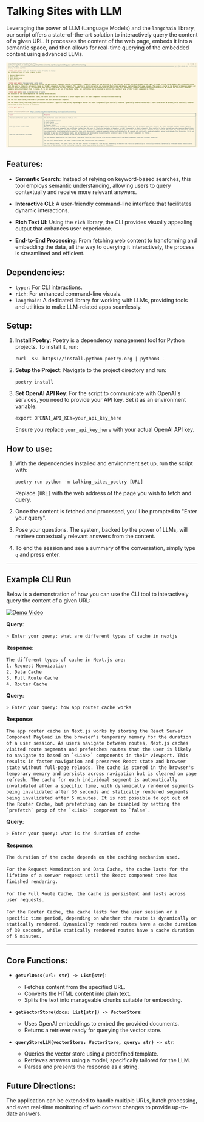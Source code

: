 # Talking Sites with LLM

Leveraging the power of LLM (Language Models) and the `langchain` library, our script offers a state-of-the-art solution to interactively query the content of a given URL. It processes the content of the web page, embeds it into a semantic space, and then allows for real-time querying of the embedded content using advanced LLMs.

![Screenshot](capture.png)

## Features:

- **Semantic Search**: Instead of relying on keyword-based searches, this tool employs semantic understanding, allowing users to query contextually and receive more relevant answers.
  
- **Interactive CLI**: A user-friendly command-line interface that facilitates dynamic interactions.

- **Rich Text UI**: Using the `rich` library, the CLI provides visually appealing output that enhances user experience.

- **End-to-End Processing**: From fetching web content to transforming and embedding the data, all the way to querying it interactively, the process is streamlined and efficient.

## Dependencies:

- `typer`: For CLI interactions.
- `rich`: For enhanced command-line visuals.
- `langchain`: A dedicated library for working with LLMs, providing tools and utilities to make LLM-related apps seamlessly.

## Setup:

1. **Install Poetry**: Poetry is a dependency management tool for Python projects. To install it, run:
   ```
   curl -sSL https://install.python-poetry.org | python3 -
   ```

2. **Setup the Project**: Navigate to the project directory and run:
   ```
   poetry install
   ```

3. **Set OpenAI API Key**: For the script to communicate with OpenAI's services, you need to provide your API key. Set it as an environment variable:
   ```
   export OPENAI_API_KEY=your_api_key_here
   ```
   Ensure you replace `your_api_key_here` with your actual OpenAI API key.

## How to use:

1. With the dependencies installed and environment set up, run the script with:

   ```
   poetry run python -m talking_sites_poetry [URL]
   ```

   Replace `[URL]` with the web address of the page you wish to fetch and query.

2. Once the content is fetched and processed, you'll be prompted to "Enter your query".
3. Pose your questions. The system, backed by the power of LLMs, will retrieve contextually relevant answers from the content.
4. To end the session and see a summary of the conversation, simply type `q` and press enter.

---

## Example CLI Run

Below is a demonstration of how you can use the CLI tool to interactively query the content of a given URL:


[![Demo Video](https://img.youtube.com/vi/9y1eUo_nRTY/maxresdefault.jpg)](https://www.youtube.com/watch?v=9y1eUo_nRTY)

**Query**: 
```bash
> Enter your query: what are different types of cache in nextjs
```
**Response**:
```
The different types of cache in Next.js are:
1. Request Memoization
2. Data Cache
3. Full Route Cache
4. Router Cache
```

**Query**: 
```bash
> Enter your query: how app router cache works
```
**Response**:
```
The app router cache in Next.js works by storing the React Server Component Payload in the browser's temporary memory for the duration of a user session. As users navigate between routes, Next.js caches visited route segments and prefetches routes that the user is likely to navigate to based on `<Link>` components in their viewport. This results in faster navigation and preserves React state and browser state without full-page reloads. The cache is stored in the browser's temporary memory and persists across navigation but is cleared on page refresh. The cache for each individual segment is automatically invalidated after a specific time, with dynamically rendered segments being invalidated after 30 seconds and statically rendered segments being invalidated after 5 minutes. It is not possible to opt out of the Router Cache, but prefetching can be disabled by setting the `prefetch` prop of the `<Link>` component to `false`.
```

**Query**: 
```bash
> Enter your query: what is the duration of cache
```
**Response**:
```
The duration of the cache depends on the caching mechanism used.

For the Request Memoization and Data Cache, the cache lasts for the lifetime of a server request until the React component tree has finished rendering.

For the Full Route Cache, the cache is persistent and lasts across user requests.

For the Router Cache, the cache lasts for the user session or a specific time period, depending on whether the route is dynamically or statically rendered. Dynamically rendered routes have a cache duration of 30 seconds, while statically rendered routes have a cache duration of 5 minutes.
```

---


## Core Functions:

- **`getUrlDocs(url: str) -> List[str]`**:
  - Fetches content from the specified URL.
  - Converts the HTML content into plain text.
  - Splits the text into manageable chunks suitable for embedding.
  
- **`getVectorStore(docs: List[str]) -> VectorStore`**:
  - Uses OpenAI embeddings to embed the provided documents.
  - Returns a retriever ready for querying the vector store.
  
- **`queryStoreLLM(vectorStore: VectorStore, query: str) -> str`**:
  - Queries the vector store using a predefined template.
  - Retrieves answers using a model, specifically tailored for the LLM.
  - Parses and presents the response as a string.

## Future Directions:

The application can be extended to handle multiple URLs, batch processing, and even real-time monitoring of web content changes to provide up-to-date answers.

